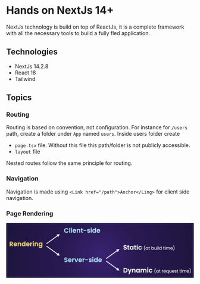 # Hands on NextJs 14+

NextJs technology is build on top of ReactJs, it is a complete framework with all the necessary tools to build a fully fled application.

## Technologies

- NextJs 14.2.8
- React 18
- Tailwind

## Topics

### Routing

Routing is based on convention, not configuration. For instance for `/users` path, create a folder under `App` named `users`. Inside users folder create

- `page.tsx` file. Without this file this path/folder is not publicly accessible.
- `layout` file

Nested routes follow the same principle for routing.

### Navigation

Navigation is made using `<Link href="/path">Anchor</Ling>` for client side navigation.

### Page Rendering

![Rendering screenshot](./screenshots/sht01.png)
